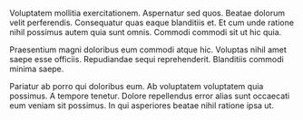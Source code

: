 Voluptatem mollitia exercitationem. Aspernatur sed quos. Beatae dolorum velit perferendis. Consequatur quas eaque blanditiis et. Et cum unde ratione nihil possimus autem quia sunt omnis. Commodi commodi sit ut hic quia.
 Praesentium magni doloribus eum commodi atque hic. Voluptas nihil amet saepe esse officiis. Repudiandae sequi reprehenderit. Blanditiis commodi minima saepe.
 Pariatur ab porro qui doloribus eum. Ab voluptatem voluptatem quia possimus. A tempore tenetur. Dolore repellendus error alias sunt occaecati eum veniam sit possimus. In qui asperiores beatae nihil ratione ipsa ut.